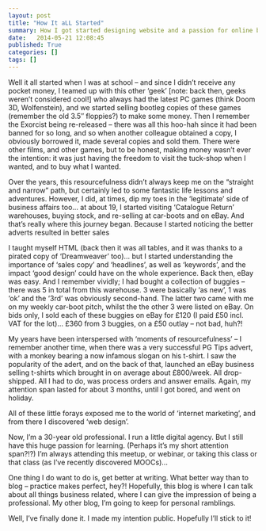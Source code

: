 ```yaml
---
layout: post
title: "How It aLL Started"
summary: How I got started designing website and a passion for online business
date:   2014-05-21 12:08:45
published: True
categories: []
tags: []
---
```


Well it all started when I was at school – and since I didn’t receive any pocket money, I teamed up with this other ‘geek’ [note: back then, geeks weren’t considered cool!] who always had the latest PC games (think Doom 3D, Wolfenstein), and we started selling bootleg copies of these games (remember the old 3.5″ floppies?) to make some money. Then I remember the Exorcist being re-released – there was all this hoo-hah since it had been banned for so long, and so when another colleague obtained a copy, I obviously borrowed it, made several copies and sold them. There were other films, and other games, but to be honest, making money wasn’t ever the intention: it was just having the freedom to visit the tuck-shop when I wanted, and to buy what I wanted.

Over the years, this resourcefulness didn’t always keep me on the “straight and narrow” path, but certainly led to some fantastic life lessons and adventures. However, I did, at times, dip my toes in the ‘legitimate’ side of business affairs too… at about 19, I started visiting ‘Catalogue Return’ warehouses, buying stock, and re-selling at car-boots and on eBay. And that’s really where this journey began. Because I started noticing the better adverts resulted in better sales

I taught myself HTML (back then it was all tables, and it was thanks to a pirated copy of ‘Dreamweaver’ too)… but I started understanding the importance of ‘sales copy’ and ‘headlines’, as well as ‘keywords’, and the impact ‘good design’ could have on the whole experience. Back then, eBay was easy. And I remember vividly; I had bought a collection of buggies – there was 5 in total from this warehouse. 3 were basically ‘as new’, 1 was ‘ok’ and the ‘3rd’ was obviously second-hand. The latter two came with me on my weekly car-boot pitch, whilst the the other 3 were listed on eBay. On bids only, I sold each of these buggies on eBay for £120 (I paid £50 incl. VAT for the lot)… £360 from 3 buggies, on a £50 outlay – not bad, huh?!

My years have been interspersed with ‘moments of resourcefulness’ – I remember another time, when there was a very successful PG Tips advert, with a monkey bearing a now infamous slogan on his t-shirt. I saw the popularity of the adert, and on the back of that, launched an eBay business selling t-shirts which brought in on average about £800/week. All drop-shipped. All I had to do, was process orders and answer emails. Again, my attention span lasted for about 3 months, until I got bored, and went on holiday.

All of these little forays exposed me to the world of ‘internet marketing’, and from there I discovered ‘web design’.

Now, I’m a 30-year old professional. I run a little digital agency. But I still have this huge passion for learning. (Perhaps it’s my short attention span?!?) I’m always attending this meetup, or webinar, or taking this class or that class (as I’ve recently discovered MOOCs)…

One thing I do want to do is, get better at writing. What better way than to blog – practice makes perfect, hey?! Hopefully, this blog is where I can talk about all things business related, where I can give the impression of being a professional. My other blog, I’m going to keep for personal ramblings.

Well, I’ve finally done it. I made my intention public. Hopefully I’ll stick to it!